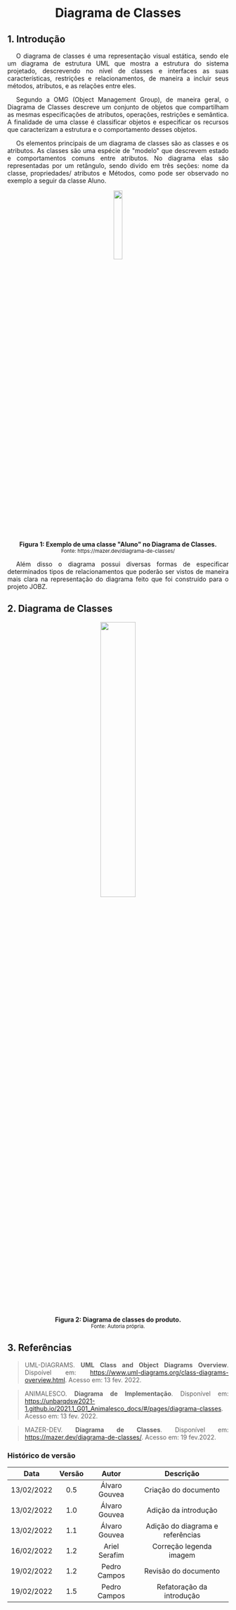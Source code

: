 # <center> Diagrama de Classes

<div align="justify">

## 1. Introdução
<p style="text-indent: 20px; text-align: justify">
   O diagrama de classes é uma representação visual estática, sendo ele um diagrama de estrutura UML que mostra a estrutura do sistema projetado, descrevendo no nível de classes e interfaces as suas características, restrições e relacionamentos, de maneira a incluir seus métodos, atributos, e as relações entre eles.
<p/>

<p style="text-indent: 20px; text-align: justify">	
   Segundo a OMG (Object Management Group), de maneira geral, o Diagrama de Classes descreve um conjunto de objetos que compartilham as mesmas especificações de atributos, operações, restrições e semântica. A finalidade de uma classe é classificar objetos e especificar os recursos que caracterizam a estrutura e o comportamento desses objetos.
<p/>

<p style="text-indent: 20px; text-align: justify">	
Os elementos principais de um diagrama de classes são as classes e os atributos. As classes são uma espécie de "modelo" que descrevem estado e comportamentos comuns entre atributos. No diagrama elas são representadas por um retângulo, sendo divido em três seções: nome da classe, propriedades/ atributos e Métodos, como pode ser observado no exemplo a seguir da classe Aluno.
<p/>

<p align='center'>
    <img src='assets/images/diagramasEstaticos/diagramaClasses/ExemploDiagramaClasses.png' width=20% height=auto>
    <figcaption align='center'>
        <b align='center'>Figura 1: Exemplo de uma classe "Aluno" no Diagrama de Classes.  </b>
        <br>
        <small>Fonte: https://mazer.dev/diagrama-de-classes/</small>
    </figcaption>
</p>

<p style="text-indent: 20px; text-align: justify">
Além disso o diagrama possui diversas formas de especificar determinados tipos de relacionamentos que poderão ser vistos de maneira mais clara na representação do diagrama feito que foi construído para o projeto JOBZ.
<p/>


## 2. Diagrama de Classes

<p align='center'>
    <img src='assets/images/diagramasEstaticos/diagramaClasses/diagramaDeClasses.svg' width=40% height=auto>
    <figcaption align='center'>
        <b>Figura 2: Diagrama de classes do produto. </b>
        <br>
        <small>Fonte: Autoria própria.</small>
    </figcaption>
</p>

## 3. Referências

> UML-DIAGRAMS. **UML Class and Object Diagrams Overview**. Dispoível em: https://www.uml-diagrams.org/class-diagrams-overview.html. Acesso em: 13 fev. 2022.

> ANIMALESCO. **Diagrama de Implementação**. Disponível em: https://unbarqdsw2021-1.github.io/2021.1_G01_Animalesco_docs/#/pages/diagrama-classes. Acesso em: 13 fev. 2022.

> MAZER-DEV. **Diagrama de Classes**. Disponível em: https://mazer.dev/diagrama-de-classes/. Acesso em: 19 fev.2022.

</div>

### Histórico de versão

|    Data    | Versão |       Autor      |              Descrição                 |
| :--------: | :----: | :--------------: | :------------------------------------: |
| 13/02/2022 |  0.5   | Álvaro Gouvea |    Criação do documento   |
| 13/02/2022 |  1.0   | Álvaro Gouvea |    Adição da introdução   |
| 13/02/2022 |  1.1   | Álvaro Gouvea |    Adição do diagrama e referências   |
| 16/02/2022 |  1.2   | Ariel Serafim |    Correção legenda imagem   |
| 19/02/2022 |  1.2   | Pedro Campos  | Revisão do documento		|
| 19/02/2022 |  1.5   | Pedro Campos 	| Refatoração da introdução    |


